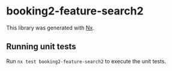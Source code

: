 # booking2-feature-search2

This library was generated with [Nx](https://nx.dev).

## Running unit tests

Run `nx test booking2-feature-search2` to execute the unit tests.
